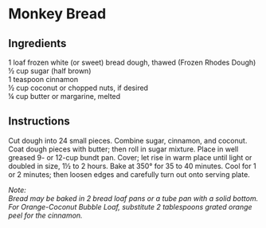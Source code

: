 # Monkey Bread

## Ingredients
1 loaf frozen white (or sweet) bread dough, thawed (Frozen Rhodes Dough)  
&frac12; cup sugar (half brown)  
1 teaspoon cinnamon  
&frac12; cup coconut or chopped nuts, if desired  
&frac14; cup butter or margarine, melted  

## Instructions
Cut dough into 24 small pieces.
Combine sugar, cinnamon, and coconut.
Coat dough pieces with butter; then roll in sugar mixture.
Place in well greased 9- or 12-cup bundt pan.
Cover; let rise in warm place until light or doubled in size, 1&frac12; to 2 hours.
Bake at 350&deg; for 35 to 40 minutes. Cool for 1 or 2 minutes; then loosen edges and carefully turn out onto serving plate.

*Note:*  
*Bread may be baked in 2 bread loaf pans or a tube pan with a solid bottom.*  
*For Orange-Coconut Bubble Loaf, substitute 2 tablespoons grated orange peel for the cinnamon.*  